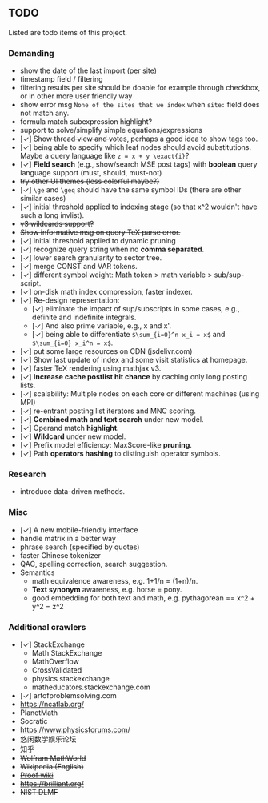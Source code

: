 ## TODO
Listed are todo items of this project.

### Demanding
* show the date of the last import (per site) 
* timestamp field / filtering
* filtering results per site should be doable for example through checkbox, or in other more user friendly way
* show error msg `None of the sites that we index` when `site:` field does not match any.
* formula match subexpression highlight?
* support to solve/simplify simple equations/expressions
* [✓] <del>Show thread view and votes</del>, perhaps a good idea to show tags too.
* [✓] being able to specify which leaf nodes should avoid substitutions. Maybe a query language like `z = x + y \exact{i}`? 
* [✓] **Field search** (e.g., show/search MSE post tags) with **boolean** query language support (must, should, must-not)
* <del>try other UI themes (less colorful maybe?)</del>
* [✓] `\ge` and `\geq` should have the same symbol IDs (there are other similar cases)
* [✓] initial threshold applied to indexing stage (so that x^2 wouldn't have such a long invlist).
* <del>v3 wildcards support?</del>
* <del>Show informative msg on query TeX parse error.</del>
* [✓] initial threshold applied to dynamic pruning
* [✓] recognize query string when no **comma separated**.
* [✓] lower search granularity to sector tree.
* [✓] merge CONST and VAR tokens.
* [✓] different symbol weight: Math token > math variable > sub/sup-script.
* [✓] on-disk math index compression, faster indexer.
* [✓] Re-design representation:
  * [✓] eliminate the impact of sup/subscripts in some cases, e.g., definite and indefinite integrals. 
  * [✓] And also prime variable, e.g., x and x'.
  * [✓] being able to differentiate `$\sum_{i=0}^n x_i = x$` and `$\sum_{i=0} x_i^n = x$`. 
* [✓] put some large resources on CDN (jsdelivr.com)
* [✓] Show last update of index and some visit statistics at homepage.
* [✓] faster TeX rendering using mathjax v3.
* [✓] **Increase cache postlist hit chance** by caching only long posting lists.
* [✓] scalability: Multiple nodes on each core or different machines (using MPI)
* [✓] re-entrant posting list iterators and MNC scoring.
* [✓] **Combined math and text search** under new model.
* [✓] Operand match **highlight**.
* [✓] **Wildcard** under new model.
* [✓] Prefix model efficiency: MaxScore-like **pruning**.
* [✓] Path **operators hashing** to distinguish operator symbols.

### Research
* introduce data-driven methods.

### Misc
* [✓] A new mobile-friendly interface
* handle matrix in a better way
* phrase search (specified by quotes)
* faster Chinese tokenizer
* QAC, spelling correction, search suggestion.
* Semantics
  * math equivalence awareness, e.g. 1+1/n = (1+n)/n.
  * **Text synonym** awareness, e.g. horse = pony.
  * good embedding for both text and math, e.g. pythagorean == x^2 + y^2 = z^2

### Additional crawlers
* [✓] StackExchange
  * Math StackExchange
  * MathOverflow
  * CrossValidated
  * physics stackexchange
  * matheducators.stackexchange.com
* [✓] artofproblemsolving.com
* https://ncatlab.org/
* PlanetMath
* Socratic
* https://www.physicsforums.com/
* 悠闲数学娱乐论坛
* 知乎
* <del> Wolfram MathWorld </del> 
* <del> Wikipedia (English) </del> 
* <del>[Proof wiki](https://proofwiki.org/wiki/Main_Page)</del>
* <del> https://brilliant.org/ </del>
* <del> NIST DLMF </del> 
